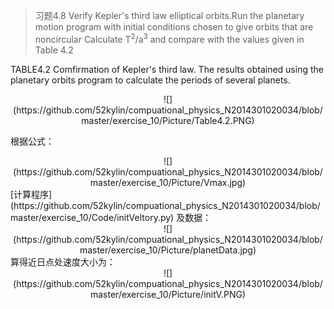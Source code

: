 
>习题4.8
>Verify Kepler's third law elliptical orbits.Run the planetary motion program
with initial conditions chosen to give orbits that are noncircular Calculate T<sup>2</sup>/a<sup>3</sup>
and compare with the values given in Table 4.2

TABLE4.2
Comfirmation of Kepler's third law. The results obtained using the planetary orbits
program to calculate the periods of several planets.
   <div align=center>
![](https://github.com/52kylin/compuational_physics_N2014301020034/blob/master/exercise_10/Picture/Table4.2.PNG)
</div>

根据公式：
   <div align=center>
![](https://github.com/52kylin/compuational_physics_N2014301020034/blob/master/exercise_10/Picture/Vmax.jpg)
</div>
[计算程序](https://github.com/52kylin/compuational_physics_N2014301020034/blob/master/exercise_10/Code/initVeltory.py)
及数据：
   <div align=center>
![](https://github.com/52kylin/compuational_physics_N2014301020034/blob/master/exercise_10/Picture/planetData.jpg)
</div>
算得近日点处速度大小为：
   <div align=center>
![](https://github.com/52kylin/compuational_physics_N2014301020034/blob/master/exercise_10/Picture/initV.PNG)
</div>
